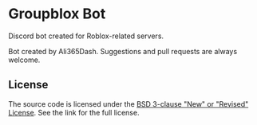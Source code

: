 # Groupblox Bot
Discord bot created for Roblox-related servers.

Bot created by Ali365Dash. Suggestions and pull requests are always welcome.

## License
The source code is licensed under the [BSD 3-clause "New" or "Revised" License](https://github.com/Ali365Dash/groupblox/blob/rewrite/LICENSE). See the link for the full license.
